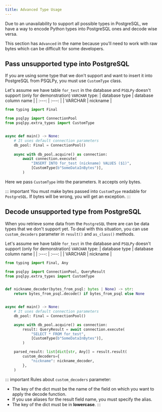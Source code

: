 ```yaml
---
title: Advanced Type Usage
---
```

Due to an unavailability to support all possible types in PostgreSQL, we have a way to encode Python types into PostgreSQL ones and decode wise versa.

This section has `Advanced` in the name because you'll need to work with raw bytes which can be difficult for some developers.

## Pass unsupported type into PostgreSQL
If you are using some type that we don't support and want to insert it into PostgreSQL from PSQLPy, you must use `CustomType` class.

Let's assume we have table `for_test` in the database and `PSQLPy` doesn't support (only for demonstration) `VARCHAR` type:
|  database type | database column name |
| :---: | :---: |
| VARCHAR | nickname |
```python
from typing import Final

from psqlpy import ConnectionPool
from psqlpy.extra_types import CustomType


async def main() -> None:
    # It uses default connection parameters
    db_pool: Final = ConnectionPool()
    
    async with db_pool.acquire() as connection:
        await connection.execute(
            "INSERT INTO for_test (nickname) VALUES ($1)",
            [CustomType(b"SomeDataInBytes")],
        )
```

Here we pass `CustomType` into the parameters. It accepts only bytes.

::: important
You must make bytes passed into `CustomType` readable for `PostgreSQL`.
If bytes will be wrong, you will get an exception.
:::

## Decode unsupported type from PostgreSQL
When you retrieve some data from the `PostgreSQL` there are can be data types that we don't support yet.
To deal with this situation, you can use `custom_decoders` parameter in `result()` and `as_class()` methods.

Let's assume we have table `for_test` in the database and `PSQLPy` doesn't support (only for demonstration) `VARCHAR` type:
|  database type | database column name |
| :---: | :---: |
| VARCHAR | nickname |
```python
from typing import Final, Any

from psqlpy import ConnectionPool, QueryResult
from psqlpy.extra_types import CustomType


def nickname_decoder(bytes_from_psql: bytes | None) -> str:
    return bytes_from_psql.decode() if bytes_from_psql else None


async def main() -> None:
    # It uses default connection parameters
    db_pool: Final = ConnectionPool()

    async with db_pool.acquire() as connection:
        result: QueryResult = await connection.execute(
            "SELECT * FROM for_test",
            [CustomType(b"SomeDataInBytes")],
        )

    parsed_result: list[dict[str, Any]] = result.result(
        custom_decoders={
            "nickname": nickname_decoder,
        },
    )
```

::: important
Rules about `custom_decoders` parameter:
- The key of the dict must be the name of the field on which you want to apply the decode function.
- If you use aliases for the result field name, you must specify the alias.
- The key of the dict must be in **lowercase**.
:::
